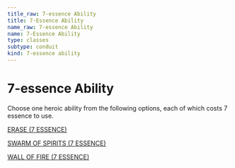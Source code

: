 ```yaml
---
title_raw: 7-essence Ability
title: 7-Essence Ability
name_raw: 7-essence Ability
name: 7-Essence Ability
type: classes
subtype: conduit
kind: 7-essence ability
---
```


# 7-essence Ability

Choose one heroic ability from the following options, each of which costs 7 essence to use.

[ERASE (7 ESSENCE)](./Erase.md)

[SWARM OF SPIRITS (7 ESSENCE)](./Swarm%20Of%20Spirits.md)

[WALL OF FIRE (7 ESSENCE)](./Wall%20Of%20Fire.md)
